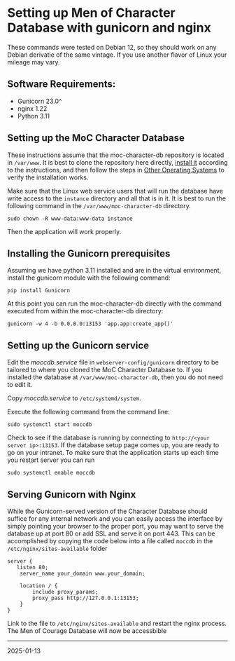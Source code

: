 # Setting up Men of Character Database with gunicorn and nginx
These commands were tested on Debian 12, so they should work on any Debian derivatie of the same vintage. If you use another flavor of Linux your mileage may vary.

## Software Requirements:

* Gunicorn 23.0^
* nginx 1.22
* Python 3.11 

## Setting up the MoC Character Database
These instructions assume that the moc-character-db repository is located in `/var/www`. It is best to clone the repository here directly, [install it](../../README.md#manual-setup-all-oses) according to the instructions, and then follow the steps in [Other Operating Systems](../../README.md#other-operating-systems) to verify the installation works.

Make sure that the Linux web service users that will run the database have write access to the `instance` directory and all that is in it. It is best to run the following command in the `/var/www/moc-character-db` directory.

    sudo chown -R www-data:www-data instance

Then the application will work properly.


## Installing the Gunicorn prerequisites
Assuming we have python 3.11 installed and are in the virtual environment, install the gunicorn module with the following command:

    pip install Gunicorn

At this point you can run the moc-character-db directly with the command executed from within the moc-character-db directory:

    gunicorn -w 4 -b 0.0.0.0:13153 'app.app:create_app()'


## Setting up the Gunicorn service
Edit the *moccdb.service* file in `webserver-config/gunicorn` directory to be tailored to where you cloned the MoC Character Database to. If you installed the database at `/var/www/moc-character-db`, then you do not need to edit it.

Copy *moccdb.service* to `/etc/systemd/system`.

Execute the following command from the command line:

    sudo systemctl start moccdb

Check to see if the database is running by connecting to `http://<your server ip>:13153`. If the database setup page comes up, you are ready to go on your intranet. To make sure that the application starts up each time you restart server you can run 

    sudo systemctl enable moccdb

## Serving Gunicorn with Nginx
While the Gunicorn-served version of the Character Database should suffice for any internal network and you can easily access the interface by simply pointing your browser to the proper port, you may want to serve the database up at port 80 or add SSL and serve it on port 443. This can be accomplished by copying the code below into a file called `moccdb` in the `/etc/nginx/sites-available` folder

    server {
       listen 80;
        server_name your_domain www.your_domain;

        location / {
            include proxy_params;
            proxy_pass http://127.0.0.1:13153;
        }
    }

Link to the file to `/etc/nginx/sites-available` and restart the nginx process. The Men of Courage Database will now be accessbible

---
2025-01-13